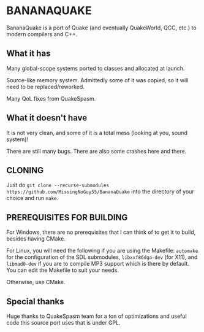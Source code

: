 # BANANAQUAKE

BananaQuake is a port of Quake (and eventually QuakeWorld, QCC, etc.) to modern compilers and C++.

## What it has

Many global-scope systems ported to classes and allocated at launch.

Source-like memory system. Admittedly some of it was copied, so it will need to be replaced/reworked.

Many QoL fixes from QuakeSpasm.

## What it doesn't have

It is not very clean, and some of it is a total mess (looking at you, sound system)!

There are still many bugs. There are also some crashes here and there.

## CLONING

Just do `git clone --recurse-submodules https://github.com/MissingNoGuy55/BananaQuake` into the directory of your choice and run `make`.

## PREREQUISITES FOR BUILDING

For Windows, there are no prerequisites that I can think of to get it to build, besides having CMake.

For Linux, you will need the following if you are using the Makefile: `automake` for the configuration of the SDL submodules, `libxxf86dga-dev` (for X11), and `libmad0-dev` if you are to compile MP3 support which is there by default. You can edit the Makefile to suit your needs.

Otherwise, use CMake.

## Special thanks

Huge thanks to QuakeSpasm team for a ton of optimizations and useful code this source port uses that is under GPL.
